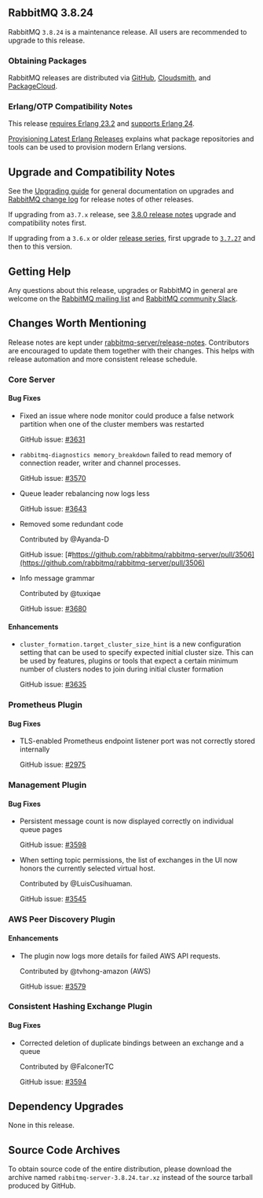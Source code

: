 ## RabbitMQ 3.8.24

RabbitMQ `3.8.24` is a maintenance release.
All users are recommended to upgrade to this release.

### Obtaining Packages

RabbitMQ releases are distributed via [GitHub](https://github.com/rabbitmq/rabbitmq-server/releases), [Cloudsmith](https://cloudsmith.io/~rabbitmq/repos/),
and [PackageCloud](https://packagecloud.io/rabbitmq).

### Erlang/OTP Compatibility Notes

This release [requires Erlang 23.2](https://www.rabbitmq.com/which-erlang.html) and [supports Erlang 24](https://blog.rabbitmq.com/posts/2021/03/erlang-24-support-roadmap/).

[Provisioning Latest Erlang Releases](https://www.rabbitmq.com/which-erlang.html#erlang-repositories) explains
what package repositories and tools can be used to provision modern Erlang versions.


## Upgrade and Compatibility Notes

See the [Upgrading guide](https://www.rabbitmq.com/upgrade.html) for general documentation on upgrades and
[RabbitMQ change log](https://www.rabbitmq.com/changelog.html) for release notes of other releases.

If upgrading from a`3.7.x` release, see [3.8.0 release notes](https://github.com/rabbitmq/rabbitmq-server/releases/tag/v3.8.0)
upgrade and compatibility notes first.

If upgrading from a `3.6.x` or older [release series](https://www.rabbitmq.com/versions.html), first upgrade
to [`3.7.27`](https://github.com/rabbitmq/rabbitmq-server/releases/tag/v3.7.27) and then to this version.


## Getting Help

Any questions about this release, upgrades or RabbitMQ in general are welcome on the [RabbitMQ mailing list](https://groups.google.com/forum/#!forum/rabbitmq-users)
and [RabbitMQ community Slack](https://rabbitmq-slack.herokuapp.com/).


## Changes Worth Mentioning

Release notes are kept under [rabbitmq-server/release-notes](https://github.com/rabbitmq/rabbitmq-server/tree/v3.8.x/release-notes).
Contributors are encouraged to update them together with their changes.  This helps with release automation and more
consistent release schedule.


### Core Server

#### Bug Fixes

 * Fixed an issue where node monitor could produce a false network partition when
   one of the cluster members was restarted

   GitHub issue: [#3631](https://github.com/rabbitmq/rabbitmq-server/pull/3631)

* `rabbitmq-diagnostics memory_breakdown` failed to read memory of connection
  reader, writer and channel processes.

   GitHub issue: [#3570](https://github.com/rabbitmq/rabbitmq-server/issues/3570)

 * Queue leader rebalancing now logs less

   GitHub issue: [#3643](https://github.com/rabbitmq/rabbitmq-server/pull/3643)

 * Removed some redundant code

   Contributed by @Ayanda-D

   GitHub issue: [#https://github.com/rabbitmq/rabbitmq-server/pull/3506](https://github.com/rabbitmq/rabbitmq-server/pull/3506)

 * Info message grammar

   Contributed by @tuxiqae

   GitHub issue: [#3680](https://github.com/rabbitmq/rabbitmq-server/pull/3680)

#### Enhancements

 * `cluster_formation.target_cluster_size_hint` is a new configuration setting that can be used to specify expected initial cluster size.
   This can be used by features, plugins or tools that expect a certain minimum number of clusters nodes
   to join during initial cluster formation

   GitHub issue: [#3635](https://github.com/rabbitmq/rabbitmq-server/pull/3635)


### Prometheus Plugin

#### Bug Fixes

 * TLS-enabled Prometheus endpoint listener port was not correctly stored internally

   GitHub issue: [#2975](https://github.com/rabbitmq/rabbitmq-server/issues/2975)


### Management Plugin

#### Bug Fixes

 * Persistent message count is now displayed correctly on individual queue pages

   GitHub issue: [#3598](https://github.com/rabbitmq/rabbitmq-server/pull/3598)

 * When setting topic permissions, the list of exchanges in the UI now honors the
   currently selected virtual host.

   Contributed by @LuisCusihuaman.

   GitHub issue: [#3545](https://github.com/rabbitmq/rabbitmq-server/pull/3545)


### AWS Peer Discovery Plugin

#### Enhancements

 * The plugin now logs more details for failed AWS API requests.

   Contributed by @tvhong-amazon (AWS)

   GitHub issue: [#3579](https://github.com/rabbitmq/rabbitmq-server/pull/3579)


### Consistent Hashing Exchange Plugin

#### Bug Fixes

 * Corrected deletion of duplicate bindings between an exchange and a queue

   Contributed by @FalconerTC

   GitHub issue: [#3594](https://github.com/rabbitmq/rabbitmq-server/pull/3594)


## Dependency Upgrades

 None in this release.


## Source Code Archives

To obtain source code of the entire distribution, please download the archive named `rabbitmq-server-3.8.24.tar.xz`
instead of the source tarball produced by GitHub.

